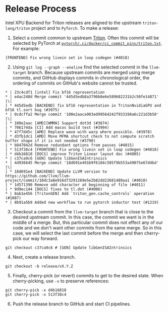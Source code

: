 # Release Process 

Intel XPU Backend for Triton releases are aligned to the upstream `triton-lang/triton` project and to `PyTorch`. To make a release:

1. Select a commit common to upstream [Triton](https://github.com/triton-lang/triton). Often this commit will be selected by PyTorch at [`pytorch/.ci/docker/ci_commit_pins/triton.txt`](https://github.com/pytorch/pytorch/blob/main/.ci/docker/ci_commit_pins/triton.txt). For example: 
```
[FRONTEND] Fix wrong livein set in loop codegen (#4018)
```
2. Using `git log --graph --oneline` find the selected commit in the `llvm-target` branch. Because upstream commits are merged using merge commits, and GitHub displays commits in chronological order, the ordering of commits on GitHub's website cannot be trusted.
```
* | 23c4cdf1 [intel] Fix bf16 representation
* | e4ac248d Merge commit '445d5edb8a3796b0e6e589682231b2c50fe14871'
|\| 
| * 445d5edb [BACKEND] fix bf16 representation in TritonNvidiaGPU and bf16 tl.sort bug (#3975)
* | 0cdcffa2 Merge commit '100e2aaca903ed99564242f933198a6c221d3b50'
|\| 
| * 100e2aac [AMD][WMMA] Support dot3d (#3674)
| * 706174da [CI] Add macos build test (#3994)
| * 47f7d45c [AMD] Replace wave with warp where possible. (#3978)
| * d3fb1dc1 [AMD] Move MFMA shortcut check to not compute scratch buffer shape if it is not needed (#3790)
| * b847042d Remove redundant options from passes (#4015)
| * 513f38c4 [FRONTEND] Fix wrong livein set in loop codegen (#4018)
| * d4b16818 [DOCS] improve Triton Linear layout doc (#4005)
* | c37ca9c6 [GEN] Update libGenISAIntrinsics
* | 4d936645 Merge commit '18d691e491b9f6184c505f9b553a49075e67d4bd'
|\| 
| * 18d691e4 [BACKEND] Update LLVM version to https://github.com/llvm/llvm-project/commit/10dc3a8e916d73291269e5e2b82dd22681489aa1 (#4010)
| * 1d571390 Remove odd character at beginning of file (#4011)
| * 9d9ec144 [DOCS] fixes to tl.dot (#4006)
* | 8ab1e456 [TritonGEN] Add `triton_gen.cache_controls` operation (#1087)
* | 8b91a5b9 Added new workflow to run pytorch inductor test (#1219)
```

3. Checkout a commit from the `llvm-target` branch that is close to the desired upstream commit. In this case, the commit we want is in the middle of a merge. But, this particular commit does not effect any of our code and we don't want other commits from the same merge. So in this case, we will select the last commit before the merge and then cherry-pick our way forward.
```
git checkout c37ca9c6 # [GEN] Update libGenISAIntrinsics 
```

4. Next, create a release branch. 
```
git checkout -b release/vX.Y.Z
```

5. Finally, cherry-pick (or revert) commits to get to the desired state. When cherry-picking, use `-x` to preserve references:
```
git cherry-pick -x d4b16818
git cherry-pick -x 513f38c4
```

6. Push the release branch to GitHub and start CI pipelines. 